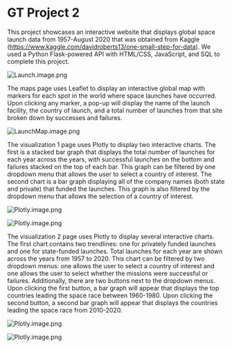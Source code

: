 # GT Project 2

This project showcases an interactive website that displays global space launch data from 1957-August 2020 that was obtained from Kaggle (https://www.kaggle.com/davidroberts13/one-small-step-for-data). We used a Python Flask-powered API with HTML/CSS, JavaScript, and SQL to complete this project.

![Launch.image.png](static/images/Launch.png)

The maps page uses Leaflet to display an interactive global map with markers for each spot in the world where space launches have occurred. Upon clicking any marker, a pop-up will display the name of the launch facility, the country of launch, and a total number of launches from that site broken down by successes and failures. 

![LaunchMap.image.png](static/images/fullsizemapd.png)

The visualization 1 page uses Plotly to display two interactive charts. The first is a stacked bar graph that displays the total number of launches for each year across the years, with successful launches on the bottom and failures stacked on the top of each bar. This graph can be filtered by one dropdown menu that allows the user to select a country of interest. The second chart is a bar graph displaying all of the company names (both state and private) that funded the launches. This graph is also filtered by the dropdown menu that allows the selection of a country of interest. 

![Plotly.image.png](static/images/vis1.png)

![Plotly.image.png](static/images/vis2.png)

The visualization 2 page uses Plotly to display several interactive charts. The first chart contains two trendlines: one for privately funded launches and one for state-funded launches. Total launches for each year are shown across the years from 1957 to 2020. This chart can be filtered by two dropdown menus: one allows the user to select a country of interest and one allows the user to select whether the missions were successful or failures. Additionally, there are two buttons next to the dropdown menus. Upon clicking the first button, a bar graph will appear that displays the top countries leading the space race between 1960-1980. Upon clicking the second button, a second bar graph will appear that displays the countries leading the space race from 2010-2020.

 ![Plotly.image.png](static/images/successful-launches1960-1980.png)
 
 ![Plotly.image.png](static/images/succellful-launches2010-2020.png)
